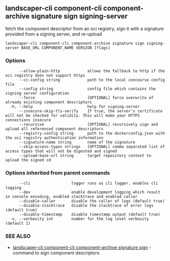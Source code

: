 ## landscaper-cli component-cli component-archive signature sign signing-server

fetch the component descriptor from an oci registry, sign it with a signature provided from a signing server, and re-upload

```
landscaper-cli component-cli component-archive signature sign signing-server BASE_URL COMPONENT_NAME VERSION [flags]
```

### Options

```
      --allow-plain-http            allows the fallback to http if the oci registry does not support https
      --cc-config string            path to the local concourse config file
      --config string               config file which contains the signing server configuration
      --force                       [OPTIONAL] force overwrite of already existing component descriptors
  -h, --help                        help for signing-server
      --insecure-skip-tls-verify    If true, the server's certificate will not be checked for validity. This will make your HTTPS connections insecure
      --recursive                   [OPTIONAL] recursively sign and upload all referenced component descriptors
      --registry-config string      path to the dockerconfig.json with the oci registry authentication information
      --signature-name string       name of the signature
      --skip-access-types strings   [OPTIONAL] comma separated list of access types that will not be digested and signed
      --upload-base-url string      target repository context to upload the signed cd
```

### Options inherited from parent commands

```
      --cli                  logger runs as cli logger. enables cli logging
      --dev                  enable development logging which result in console encoding, enabled stacktrace and enabled caller
      --disable-caller       disable the caller of logs (default true)
      --disable-stacktrace   disable the stacktrace of error logs (default true)
      --disable-timestamp    disable timestamp output (default true)
  -v, --verbosity int        number for the log level verbosity (default 1)
```

### SEE ALSO

* [landscaper-cli component-cli component-archive signature sign](landscaper-cli_component-cli_component-archive_signature_sign.md)	 - command to sign component descriptors

